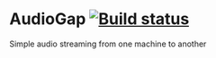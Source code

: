 AudioGap [![Build status](https://ci.appveyor.com/api/projects/status/htfi5jjy0qt1anie?svg=true)](https://ci.appveyor.com/project/JamieH/audiogap)
========

Simple audio streaming from one machine to another
